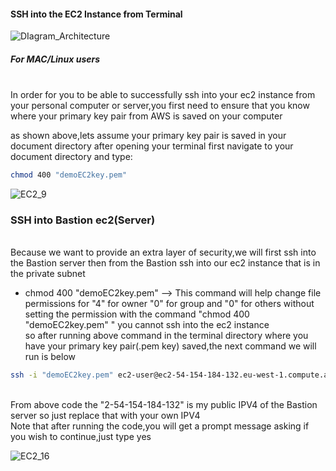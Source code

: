 #### SSH into the EC2 Instance from Terminal

![DIagram_Architecture](https://github.com/AdventureLouis/Wordpress_Deployment_To_AWS_2/assets/161846069/6af2c1b9-371a-4aa5-a6ef-230b45f6f6be)

##### For MAC/Linux users
<br>
In order for you to be able to successfully ssh into your ec2 instance from your personal computer or server,you first need to ensure that you know where your primary key pair
from  AWS is saved on your computer


as shown above,lets assume your primary key pair is saved in your document directory after opening your terminal first navigate to your document directory and type:
```bash
chmod 400 "demoEC2key.pem"
```

![EC2_9](https://github.com/AdventureLouis/Wordpress_Deployment_To_AWS_2/assets/161846069/07ca6ecb-e4d5-4124-98f0-ee04433f6838)

### SSH into Bastion ec2(Server)
<br>
Because we want to provide an extra layer of security,we will first ssh into the Bastion server then from the Bastion ssh into our ec2 instance that is in the private subnet

* chmod 400 "demoEC2key.pem"  --> This command will help change file permissions for "4" for owner "0" for group and "0" for others
  without setting the permission with the command "chmod 400 "demoEC2key.pem" " you cannot ssh into the ec2 instance 
  <br>
so after running above command in the terminal directory where you have your primary key pair(.pem key) saved,the next command we will run is
below

```bash
ssh -i "demoEC2key.pem" ec2-user@ec2-54-154-184-132.eu-west-1.compute.amazonaws.com
```
<br>
From above code the "2-54-154-184-132" is my public IPV4 of the Bastion server so just replace that with your own IPV4
<br>
Note that after running the code,you will get a prompt message asking if you wish to continue,just type yes
<br>

![EC2_16](https://github.com/AdventureLouis/Wordpress_Deployment_To_AWS_2/assets/161846069/a94210b1-f288-4b1c-8c9a-6750c646fb35)

